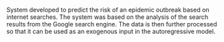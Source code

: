 System developed to predict the risk of an epidemic outbreak based on internet searches. The system was based on the analysis of the search results from the Google search engine. The data is then further processed so that it can be used as an exogenous input in the autoregressive model.
